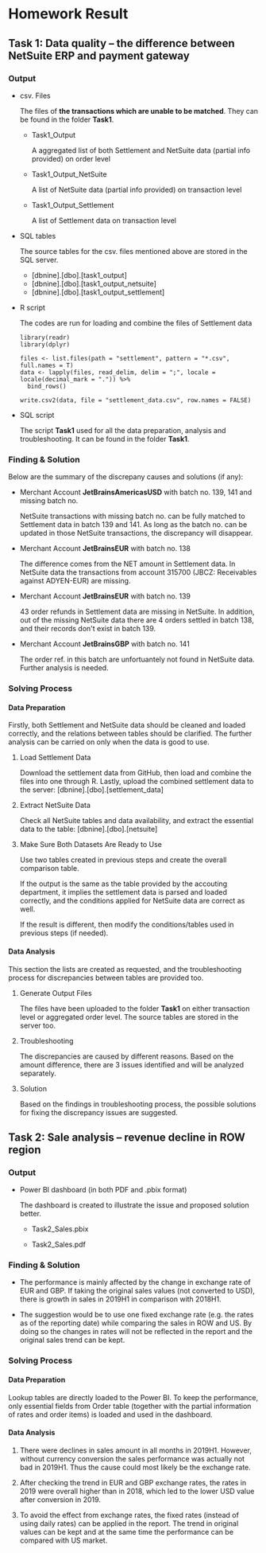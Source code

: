 # Homework Result

## Task 1: Data quality – the difference between NetSuite ERP and payment gateway

### Output

- csv. Files

  The files of **the transactions which are unable to be matched**. They can be found in the folder **Task1**. 

  - Task1_Output
    
    A aggregated list of both Settlement and NetSuite data (partial info provided) on order level
  
  - Task1_Output_NetSuite

    A list of NetSuite data (partial info provided) on transaction level

  - Task1_Output_Settlement

    A list of Settlement data on transaction level
      
- SQL tables

  The source tables for the csv. files mentioned above are stored in the SQL server.
  
  - [dbnine].[dbo].[task1_output]
  - [dbnine].[dbo].[task1_output_netsuite]
  - [dbnine].[dbo].[task1_output_settlement]

- R script
  
  The codes are run for loading and combine the files of Settlement data
  
  ```
  library(readr)
  library(dplyr)

  files <- list.files(path = "settlement", pattern = "*.csv", full.names = T)
  data <- lapply(files, read_delim, delim = ";", locale = locale(decimal_mark = ".")) %>% 
    bind_rows()

  write.csv2(data, file = "settlement_data.csv", row.names = FALSE)
  ```
  
- SQL script 

  The script **Task1** used for all the data preparation, analysis and troubleshooting. It can be found in the folder **Task1**.

### Finding & Solution

Below are the summary of the discrepany causes and solutions (if any):

- Merchant Account **JetBrainsAmericasUSD** with batch no. 139, 141 and missing batch no.

  NetSuite transactions with missing batch no. can be fully matched to Settlement data in batch 139 and 141.
  As long as the batch no. can be updated in those NetSuite transactions, the discrepancy will disappear.

- Merchant Account **JetBrainsEUR** with batch no. 138

  The difference comes from the NET amount in Settlement data.
  In NetSuite data the transactions from account 315700 (JBCZ: Receivables against ADYEN-EUR) are missing.
  
- Merchant Account **JetBrainsEUR** with batch no. 139

  43 order refunds in Settlement data are missing in NetSuite.
  In addition, out of the missing NetSuite data there are 4 orders settled in batch 138, and their records don't exist in batch 139.

- Merchant Account **JetBrainsGBP** with batch no. 141

  The order ref. in this batch are unfortuantely not found in NetSuite data. Further analysis is needed.

### Solving Process

#### Data Preparation

Firstly, both Settlement and NetSuite data should be cleaned and loaded correctly, and the relations between tables should be clarified. The further analysis can be carried on only when the data is good to use.

1. Load Settlement Data 
   
   Download the settlement data from GitHub, then load and combine the files into one through R. Lastly, upload the combined settlement data to the server: [dbnine].[dbo].[settlement_data]

2. Extract NetSuite Data 
   
   Check all NetSuite tables and data availability, and extract the essential data to the table: [dbnine].[dbo].[netsuite]

3. Make Sure Both Datasets Are Ready to Use 
   
   Use two tables created in previous steps and create the overall comparison table. 
   
   If the output is the same as the table provided by the accouting department, it implies the settlement data is parsed and loaded correctly, and the conditions applied for NetSuite data are correct as well. 
   
   If the result is different, then modify the conditions/tables used in previous steps (if needed).

#### Data Analysis

This section the lists are created as requested, and the troubleshooting process for discrepancies between tables are provided too.

1. Generate Output Files

   The files have been uploaded to the folder **Task1** on either transaction level or aggregated order level. The source tables are stored in the server too. 

2. Troubleshooting

   The discrepancies are caused by different reasons. Based on the amount difference, there are 3 issues identified and will be analyzed separately.
   
3. Solution
   
   Based on the findings in troubleshooting process, the possible solutions for fixing the discrepancy issues are suggested. 



## Task 2: Sale analysis – revenue decline in ROW region

### Output

- Power BI dashboard (in both PDF and .pbix format)

  The dashboard is created to illustrate the issue and proposed solution better.
  
  - Task2_Sales.pbix
  
  - Task2_Sales.pdf

### Finding & Solution

- The performance is mainly affected by the change in exchange rate of EUR and GBP. If taking the original sales values (not converted to USD), there is growth in sales in 2019H1 in comparison with 2018H1.

- The suggestion would be to use one fixed exchange rate (e.g. the rates as of the reporting date) while comparing the sales in ROW and US. By doing so the changes in rates will not be reflected in the report and the original sales trend can be kept.  

### Solving Process

#### Data Preparation

Lookup tables are directly loaded to the Power BI. To keep the performance, only essential fields from Order table (together with the partial information of rates and order items) is loaded and used in the dashboard.

#### Data Analysis

1. There were declines in sales amount in all months in 2019H1. However, without currency conversion the sales performance was actually not bad in 2019H1. Thus the cause could most likely be the exchange rate. 

2. After checking the trend in EUR and GBP exchange rates, the rates in 2019 were overall higher than in 2018, which led to the lower USD value after conversion in 2019. 

3. To avoid the effect from exchange rates, the fixed rates (instead of using daily rates) can be applied in the report. The trend in original values can be kept and at the same time the performance can be compared with US market.
